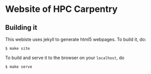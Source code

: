 # Website of HPC Carpentry

## Building it

This webiste uses jekyll to generate html5 webpages. To build it, do:

```
$ make site
```

To build and serve it to the browser on your `localhost`, do 

```
$ make serve
```

